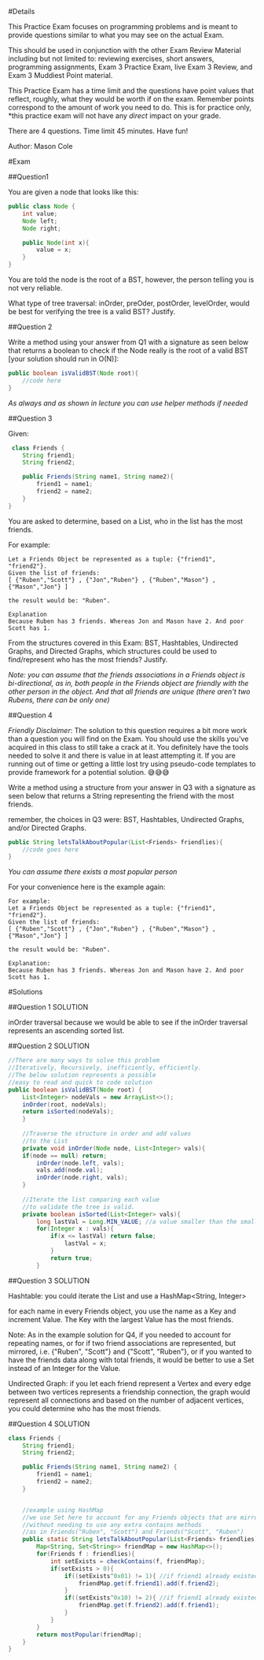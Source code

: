 #Details

This Practice Exam focuses on programming problems and is meant to provide questions similar to what you may see on the actual Exam.

This should be used in conjunction with the other Exam Review Material including but not limited to: reviewing exercises, short answers, programming assignments, Exam 3 Practice Exam, live Exam 3 Review, and Exam 3 Muddiest Point material.

This Practice Exam has a time limit and the questions have point values that reflect, roughly, what they would be worth if on the exam. Remember points correspond to the amount of work you need to do. This is for practice only, *this practice exam will not have any _direct_ impact on your grade.

There are 4 questions. Time limit 45 minutes. Have fun!

Author: Mason Cole

#Exam

##Question1

You are given a node that looks like this: 

```Java
public class Node {
    int value;
    Node left;
    Node right;

    public Node(int x){
        value = x;
    }
}
```

You are told the node is the root of a BST, however, the person telling you is not very reliable.

What type of tree traversal: inOrder, preOder, postOrder, levelOrder, would be best for verifying the tree is a valid BST? Justify.

##Question 2

Write a method using your answer from Q1 with a signature as seen below that returns a boolean to check if the Node really is the root of a valid BST [your solution should run in O(N)]:

```Java
public boolean isValidBST(Node root){
	//code here
}
```

_As always and as shown in lecture you can use helper methods if needed_

##Question 3

Given:

```Java
 class Friends {
    String friend1;
    String friend2;

    public Friends(String name1, String name2){
        friend1 = name1;
        friend2 = name2;
    }
}
```
You are asked to determine, based on a List<Friends>, who in the list has the most friends.

For example:

```
Let a Friends Object be represented as a tuple: {"friend1", "friend2"}. 
Given the list of friends:
[ {"Ruben","Scott"} , {"Jon","Ruben"} , {"Ruben","Mason"} , {"Mason","Jon"} ]

the result would be: "Ruben". 

Explanation
Because Ruben has 3 friends. Whereas Jon and Mason have 2. And poor Scott has 1.
```
From the structures covered in this Exam: BST, Hashtables, Undirected Graphs, and Directed Graphs, which structures could be used to find/represent who has the most friends? Justify.

 

_Note: you can assume that the friends associations in a Friends object is bi-directional, as in, both people in the Friends object are friendly with the other person in the object. And that all friends are unique (there aren't two Rubens, there can be only one)_

##Question 4

*Friendly Disclaimer*: The solution to this question requires a bit more work than a question you will find on the Exam. You should use the skills you've acquired in this class to still take a crack at it. You definitely have the tools needed to solve it and there is value in at least attempting it. If you are running out of time or getting a little lost try using pseudo-code templates to provide framework for a potential solution. 😅😅😅

Write a method using a structure from your answer in Q3 with a signature as seen below that returns a String representing the friend with the most friends.

remember, the choices in Q3 were: BST, Hashtables, Undirected Graphs, and/or Directed Graphs. 

```Java
public String letsTalkAboutPopular(List<Friends> friendlies){
	//code goes here
}
```

_You can assume there exists a most popular person_

For your convenience here is the example again:

```
For example:
Let a Friends Object be represented as a tuple: {"friend1", "friend2"}. 
Given the list of friends:
[ {"Ruben","Scott"} , {"Jon","Ruben"} , {"Ruben","Mason"} , {"Mason","Jon"} ]

the result would be: "Ruben". 

Explanation: 
Because Ruben has 3 friends. Whereas Jon and Mason have 2. And poor Scott has 1.
```

#Solutions

##Question 1 SOLUTION

inOrder traversal because we would be able to see if the inOrder traversal represents an ascending sorted list.

##Question 2 SOLUTION

```Java
//There are many ways to solve this problem
//Iteratively, Recursively, inefficiently, efficiently.
//The below solution represents a possible
//easy to read and quick to code solution
public boolean isValidBST(Node root) {
	List<Integer> nodeVals = new ArrayList<>();
    inOrder(root, nodeVals);
    return isSorted(nodeVals);
    }
     
    //Traverse the structure in order and add values
    //to the List
    private void inOrder(Node node, List<Integer> vals){
    if(node == null) return;
        inOrder(node.left, vals);
        vals.add(node.val);
        inOrder(node.right, vals);
    }
     
    //Iterate the list comparing each value
    //to validate the tree is valid.
    private boolean isSorted(List<Integer> vals){
        long lastVal = Long.MIN_VALUE; //a value smaller than the smallest possible integer
        for(Integer x : vals){
            if(x <= lastVal) return false;
                lastVal = x;
            }
            return true;
        }
```

##Question 3 SOLUTION

Hashtable: you could iterate the List<Friends> and use a HashMap<String, Integer>

for each name in every Friends object, you use the name as a Key and increment Value. The Key with the largest Value has the most friends.

Note: As in the example solution for Q4, if you needed to account for repeating names, or for if two friend associations are represented, but mirrored, i.e. {"Ruben", "Scott"} and {"Scott", "Ruben"}, or if you wanted to have the friends data along with total friends, it would be better to use a Set instead of an Integer for the Value.


Undirected Graph: if you let each friend represent a Vertex and every edge between two vertices represents a friendship connection, the graph would represent all connections and based on the number of adjacent vertices, you could determine who has the most friends.

##Question 4 SOLUTION

```Java
class Friends {
    String friend1;
    String friend2;

    public Friends(String name1, String name2) {
        friend1 = name1;
        friend2 = name2;
    }


    //example using HashMap
    //we use Set here to account for any Friends objects that are mirrors
    //without needing to use any extra contains methods
    //as in Friends("Ruben", "Scott") and Friends("Scott", "Ruben")
    public static String letsTalkAboutPopular(List<Friends> friendlies) {
        Map<String, Set<String>> friendMap = new HashMap<>();
        for(Friends f : friendlies){
            int setExists = checkContains(f, friendMap);
            if(setExists > 0){
                if((setExists^0x01) != 1){ //if friend1 already existed
                    friendMap.get(f.friend1).add(f.friend2);
                }
                if((setExists^0x10) != 2){ //if friend1 already existed
                    friendMap.get(f.friend2).add(f.friend1);
                }
            }
        }
        return mostPopular(friendMap);
    }
}
```